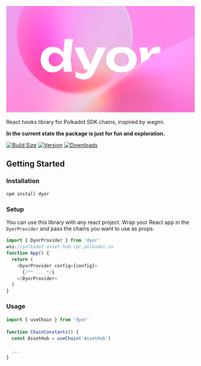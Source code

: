 ![DYOR Image](dyor.png)


React hooks library for Polkadot SDK chains, inspired by wagmi.

**In the current state the package is just for fun and exploration.**

<!-- [![Build Status](https://img.shields.io/github/actions/workflow/status/peetzweg/dyor/main.yml?branch=main&style=flat&colorA=000000&colorB=000000)](https://github.com/peetzweg/dyor/actions?query=workflow%3ACI) -->
[![Build Size](https://img.shields.io/bundlephobia/minzip/dyor?label=bundle%20size&style=flat&colorA=000000&colorB=000000)](https://bundlephobia.com/result?p=dyor)
[![Version](https://img.shields.io/npm/v/dyor?style=flat&colorA=000000&colorB=000000)](https://www.npmjs.com/package/dyor)
[![Downloads](https://img.shields.io/npm/dt/dyor.svg?style=flat&colorA=000000&colorB=000000)](https://www.npmjs.com/package/dyor)

## Getting Started

### Installation

```sh
npm install dyor
```

### Setup

You can use this library with any react project. Wrap your React app in the `DyorProvider` and pass the chains you want to use as props.

```ts
import { DyorProvider } from 'dyor'
wss://polkadot-asset-hub-rpc.polkadot.io
function App() {
  return (
    <DyorProvider config={config}>
      {/** ... */}
    </DyorProvider>
  )
}
```

### Usage


```ts
import { useChain } from 'dyor'

function ChainConstants() {
  const AssetHub = useChain('AssetHub')

  ...
}
```